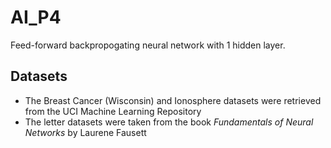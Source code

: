 # AI_P4
Feed-forward backpropogating neural network with 1 hidden layer.

## Datasets
- The Breast Cancer (Wisconsin) and Ionosphere datasets were retrieved from the UCI Machine Learning Repository
- The letter datasets were taken from the book *Fundamentals of Neural Networks* by Laurene Fausett